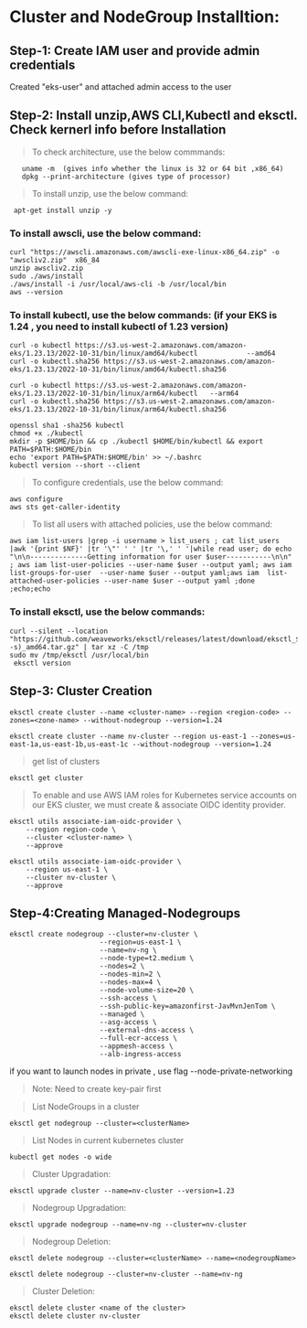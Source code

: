# Cluster and NodeGroup Installtion:

## Step-1: Create IAM user and provide admin credentials
 
   Created "eks-user" and attached admin access to the user

## Step-2: Install unzip,AWS CLI,Kubectl and eksctl. Check kernerl info before Installation

> To check architecture, use the below commmands:

	   uname -m  (gives info whether the linux is 32 or 64 bit ,x86_64)
	   dpkg --print-architecture (gives type of processor)

> To install unzip, use the below command:

     apt-get install unzip -y

                                                          
                                                          
### To install awscli, use the below command:

    curl "https://awscli.amazonaws.com/awscli-exe-linux-x86_64.zip" -o "awscliv2.zip"  x86_84
    unzip awscliv2.zip
    sudo ./aws/install
    ./aws/install -i /usr/local/aws-cli -b /usr/local/bin
    aws --version


                                                      
  ### To install kubectl, use the below commands: (if your EKS is 1.24 , you need to install kubectl of 1.23 version) 

    curl -o kubectl https://s3.us-west-2.amazonaws.com/amazon-eks/1.23.13/2022-10-31/bin/linux/amd64/kubectl            --amd64
    curl -o kubectl.sha256 https://s3.us-west-2.amazonaws.com/amazon-eks/1.23.13/2022-10-31/bin/linux/amd64/kubectl.sha256

    curl -o kubectl https://s3.us-west-2.amazonaws.com/amazon-eks/1.23.13/2022-10-31/bin/linux/arm64/kubectl   --arm64
    curl -o kubectl.sha256 https://s3.us-west-2.amazonaws.com/amazon-eks/1.23.13/2022-10-31/bin/linux/arm64/kubectl.sha256 

    openssl sha1 -sha256 kubectl
    chmod +x ./kubectl
    mkdir -p $HOME/bin && cp ./kubectl $HOME/bin/kubectl && export PATH=$PATH:$HOME/bin
    echo 'export PATH=$PATH:$HOME/bin' >> ~/.bashrc
    kubectl version --short --client


> To configure credentials, use the below command:

    aws configure
    aws sts get-caller-identity


> To list all users with attached policies, use the below command:

	aws iam list-users |grep -i username > list_users ; cat list_users |awk '{print $NF}' |tr '\"' ' ' |tr '\,' ' '|while read user; do echo "\n\n--------------Getting information for user $user-----------\n\n" ; aws iam list-user-policies --user-name $user --output yaml; aws iam list-groups-for-user  --user-name $user --output yaml;aws iam  list-attached-user-policies --user-name $user --output yaml ;done ;echo;echo



### To install eksctl, use the below commands: 

    curl --silent --location "https://github.com/weaveworks/eksctl/releases/latest/download/eksctl_$(uname -s)_amd64.tar.gz" | tar xz -C /tmp
    sudo mv /tmp/eksctl /usr/local/bin
     eksctl version


## Step-3:  Cluster Creation

	eksctl create cluster --name <cluster-name> --region <region-code> --zones=<zone-name> --without-nodegroup --version=1.24

	eksctl create cluster --name nv-cluster --region us-east-1 --zones=us-east-1a,us-east-1b,us-east-1c --without-nodegroup --version=1.24


> get list of clusters

	eksctl get cluster   

> To enable and use AWS IAM roles for Kubernetes service accounts on our EKS cluster, we must create & associate OIDC identity provider.


    eksctl utils associate-iam-oidc-provider \
        --region region-code \
        --cluster <cluster-name> \
        --approve

    eksctl utils associate-iam-oidc-provider \
        --region us-east-1 \
        --cluster nv-cluster \
        --approve


## Step-4:Creating Managed-Nodegroups

    eksctl create nodegroup --cluster=nv-cluster \
                          --region=us-east-1 \
                          --name=nv-ng \
                          --node-type=t2.medium \
                          --nodes=2 \
                          --nodes-min=2 \
                          --nodes-max=4 \
                          --node-volume-size=20 \
                          --ssh-access \
                          --ssh-public-key=amazonfirst-JavMvnJenTom \
                          --managed \
                          --asg-access \
                          --external-dns-access \
                          --full-ecr-access \
                          --appmesh-access \
                          --alb-ingress-access  
   if you want to launch nodes in private , use flag --node-private-networking

> Note: Need to create key-pair first 

> List NodeGroups in a cluster

    eksctl get nodegroup --cluster=<clusterName>

> List Nodes in current kubernetes cluster

    kubectl get nodes -o wide

> Cluster Upgradation:

	eksctl upgrade cluster --name=nv-cluster --version=1.23

> Nodegroup Upgradation:

	eksctl upgrade nodegroup --name=nv-ng --cluster=nv-cluster

> Nodegroup Deletion:

	eksctl delete nodegroup --cluster=<clusterName> --name=<nodegroupName>

	eksctl delete nodegroup --cluster=nv-cluster --name=nv-ng

> Cluster Deletion:

    eksctl delete cluster <name of the cluster>
    eksctl delete cluster nv-cluster

